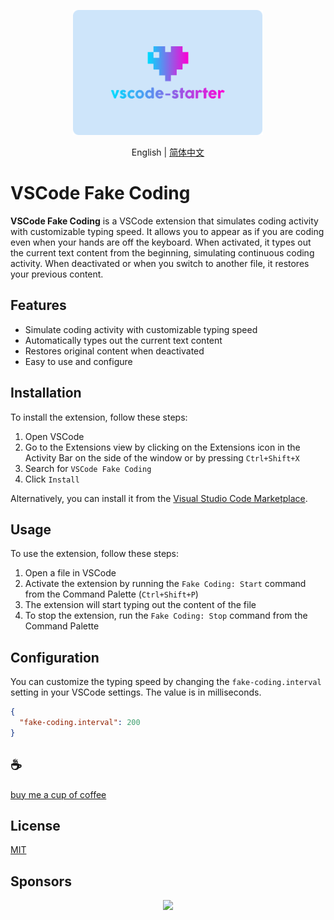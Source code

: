 <p align="center">
<img height="200" src="./assets/kv.png" alt="VSCode Fake Coding">
</p>
<p align="center"> English | <a href="./README_zh.md">简体中文</a></p>

# VSCode Fake Coding

**VSCode Fake Coding** is a VSCode extension that simulates coding activity with customizable typing speed. It allows you to appear as if you are coding even when your hands are off the keyboard. When activated, it types out the current text content from the beginning, simulating continuous coding activity. When deactivated or when you switch to another file, it restores your previous content.

## Features

- Simulate coding activity with customizable typing speed
- Automatically types out the current text content
- Restores original content when deactivated
- Easy to use and configure

## Installation

To install the extension, follow these steps:

1. Open VSCode
2. Go to the Extensions view by clicking on the Extensions icon in the Activity Bar on the side of the window or by pressing `Ctrl+Shift+X`
3. Search for `VSCode Fake Coding`
4. Click `Install`

Alternatively, you can install it from the [Visual Studio Code Marketplace](https://marketplace.visualstudio.com/).

## Usage

To use the extension, follow these steps:

1. Open a file in VSCode
2. Activate the extension by running the `Fake Coding: Start` command from the Command Palette (`Ctrl+Shift+P`)
3. The extension will start typing out the content of the file
4. To stop the extension, run the `Fake Coding: Stop` command from the Command Palette

## Configuration

You can customize the typing speed by changing the `fake-coding.interval` setting in your VSCode settings. The value is in milliseconds.

```json
{
  "fake-coding.interval": 200
}
```

## :coffee:

[buy me a cup of coffee](https://github.com/Simon-He95/sponsor)

## License

[MIT](./license)

## Sponsors

<p align="center">
  <a href="https://cdn.jsdelivr.net/gh/Simon-He95/sponsor/sponsors.svg">
    <img src="https://cdn.jsdelivr.net/gh/Simon-He95/sponsor/sponsors.png"/>
  </a>
</p>
